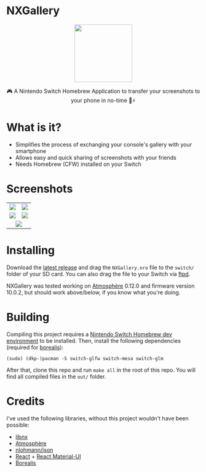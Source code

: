 # NXGallery

<p align="center">
    <img height="150" src="https://i.imgur.com/PVXyrXG.png">
</p>

<p align="center">
    🎮 A Nintendo Switch Homebrew Application to transfer your screenshots to your phone in no-time 📱⚡
</p>

# What is it?
 + Simplifies the process of exchanging your console's gallery with your smartphone
 + Allows easy and quick sharing of screenshots with your friends
 + Needs Homebrew (CFW) installed on your Switch

# Screenshots
<table>
  <tr align="center">
      <td><img src="https://i.imgur.com/VBm4jNg.png"></img></td>
      <td><img src="https://i.imgur.com/Ie1EG9P.png"></img></td>
  </tr>
  <tr align="center">
      <td><img src="https://i.imgur.com/Uw6O5SI.png"></img></td>
      <td><img src="https://i.imgur.com/srVhPpm.png"></img></td>
  </tr>
  <tr align="center">
    <td colspan="2"><img src="https://i.imgur.com/iVrEFRk.jpg"></img></td>
  </tr>
</table>

# Installing
Download the [latest release](https://github.com/iUltimateLP/NXGallery/releases) and drag the `NXGallery.nro` file to the `switch/` folder of your SD card. You can also drag the file to your Switch via [ftpd](https://github.com/mtheall/ftpd). 

NXGallery was tested working on [Atmosphère](https://github.com/Atmosphere-NX/Atmosphere) 0.12.0 and firmware version 10.0.2, but should work above/below, if you know what you're doing.

# Building
Compiling this project requires a [Nintendo Switch Homebrew dev environment](https://switchbrew.org/wiki/Setting_up_Development_Environment) to be installed. Then, install the following dependencies (required for [borealis](https://github.com/natinusala/borealis)):
```
(sudo) (dkp-)pacman -S switch-glfw switch-mesa switch-glm
```
After that, clone this repo and run `make all` in the root of this repo. You will find all compiled files in the `out/` folder.

# Credits
I've used the following libraries, without this project wouldn't have been possible:
 + [libnx](https://github.com/switchbrew/libnx)
 + [Atmosphère](https://github.com/Atmosphere-NX/Atmosphere)
 + [nlohmann/json](https://github.com/nlohmann/json)
 + [React](https://reactjs.org/) + [React Material-UI](https://material-ui.com/)
 + [Borealis](https://github.com/natinusala/borealis)

